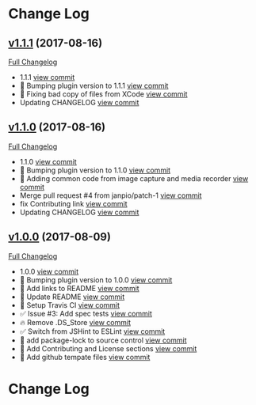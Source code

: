 # Change Log

## [v1.1.1](https://github.com/git@github.com:phonegap/phonegap-plugin-media-stream/tree/v1.1.1) (2017-08-16)
[Full Changelog](https://github.com/git@github.com:phonegap/phonegap-plugin-media-stream/compare/v1.1.0...v1.1.1)

- 1.1.1 [view commit](http://github.com/git@github.com:phonegap/phonegap-plugin-media-stream/commit/f632b33884502e9035fb16d6101c85236e3af43b)
- :bookmark: Bumping plugin version to 1.1.1 [view commit](http://github.com/git@github.com:phonegap/phonegap-plugin-media-stream/commit/2c565eb9af52fccffd2b9d6247a786f7d5882ae3)
- :poop: Fixing bad copy of files from XCode [view commit](http://github.com/git@github.com:phonegap/phonegap-plugin-media-stream/commit/9c61c538ce0f91794b649093d27ad02a1daf88f0)
- Updating CHANGELOG [view commit](http://github.com/git@github.com:phonegap/phonegap-plugin-media-stream/commit/dd88654b9ec47daf4f45cc8e062964b614c861a4)

## [v1.1.0](https://github.com/git@github.com:phonegap/phonegap-plugin-media-stream/tree/v1.1.0) (2017-08-16)
[Full Changelog](https://github.com/git@github.com:phonegap/phonegap-plugin-media-stream/compare/v1.0.0...v1.1.0)

- 1.1.0 [view commit](http://github.com/git@github.com:phonegap/phonegap-plugin-media-stream/commit/475adddfd301f3b9ee3a8ae4351f06b2578e512a)
- :bookmark: Bumping plugin version to 1.1.0 [view commit](http://github.com/git@github.com:phonegap/phonegap-plugin-media-stream/commit/93f5f0c2c46621c5dfc863502ea3bc1aa4bbb802)
- :hammer: Adding common code from image capture and media recorder [view commit](http://github.com/git@github.com:phonegap/phonegap-plugin-media-stream/commit/f1bd87562d53c3284347f1cc55c30b8b3ab1a4ce)
- Merge pull request #4 from janpio/patch-1 [view commit](http://github.com/git@github.com:phonegap/phonegap-plugin-media-stream/commit/0911e397cfb888c478044d7ef7f64080a87ef050)
- fix Contributing link [view commit](http://github.com/git@github.com:phonegap/phonegap-plugin-media-stream/commit/e2e18e7c741a1cb64ba33aa3883d8e2db78e077d)
- Updating CHANGELOG [view commit](http://github.com/git@github.com:phonegap/phonegap-plugin-media-stream/commit/15d083da239aaa58cd795782f17492f70dcd50c1)

## [v1.0.0](https://github.com/git@github.com:phonegap/phonegap-plugin-media-stream/tree/v1.0.0) (2017-08-09)
[Full Changelog](https://github.com/git@github.com:phonegap/phonegap-plugin-media-stream/compare/v0.0.2...v1.0.0)

- 1.0.0 [view commit](http://github.com/git@github.com:phonegap/phonegap-plugin-media-stream/commit/a48f144193882ce778c58a82fbd5de185526d9ed)
- :bookmark: Bumping plugin version to 1.0.0 [view commit](http://github.com/git@github.com:phonegap/phonegap-plugin-media-stream/commit/3b2c4e729781a52fc0d35b69621ad59c98ed8c92)
- :memo: Add links to README [view commit](http://github.com/git@github.com:phonegap/phonegap-plugin-media-stream/commit/24293b8ffbb9b3e2878a078c51e08fdf066b719e)
- :memo: Update README [view commit](http://github.com/git@github.com:phonegap/phonegap-plugin-media-stream/commit/973c6a3707a50f9218cab53eb24dbbe278a880d4)
- :wrench: Setup Travis CI [view commit](http://github.com/git@github.com:phonegap/phonegap-plugin-media-stream/commit/b42c56ac94aa894f6d8574acdeffe28a91d99112)
- :white_check_mark: Issue #3: Add spec tests [view commit](http://github.com/git@github.com:phonegap/phonegap-plugin-media-stream/commit/48606d4696b70c29804910c7e9a6134bff3ad5be)
- :fire: Remove .DS_Store [view commit](http://github.com/git@github.com:phonegap/phonegap-plugin-media-stream/commit/4d889e8fb2f1067e92e5e04b5c751513c4b60fab)
- :white_check_mark: Switch from JSHint to ESLint [view commit](http://github.com/git@github.com:phonegap/phonegap-plugin-media-stream/commit/5911952d13dbe9d6650db26ecc5d4429a1d45446)
- :wrench: add package-lock to source control [view commit](http://github.com/git@github.com:phonegap/phonegap-plugin-media-stream/commit/64ed4e8c56755e50bc67822ccce51c5b22ba9f5a)
- :memo: Add Contributing and License sections [view commit](http://github.com/git@github.com:phonegap/phonegap-plugin-media-stream/commit/800696c0ea9c1ac7cc4a47a317575774b8b2fb6a)
- :wrench: Add github tempate files [view commit](http://github.com/git@github.com:phonegap/phonegap-plugin-media-stream/commit/c13cecacc020da41349f33533cb12d7a8488d0ef)

# Change Log

